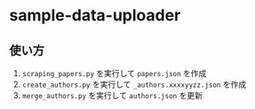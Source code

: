 # sample-data-uploader

## 使い方

1. `scraping_papers.py` を実行して `papers.json` を作成
1. `create_authors.py` を実行して `_authors.xxxxyyzz.json` を作成
1. `merge_authors.py` を実行して `authors.json` を更新
